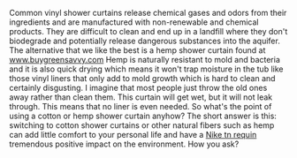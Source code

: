 Common vinyl shower curtains release chemical gases and odors from their ingredients and are manufactured with non-renewable and chemical products. They are difficult to clean and end up in a landfill where they don't biodegrade and potentially release dangerous substances into the aquifer. The alternative that we like the best is a hemp shower curtain found at www.buygreensavvy.com Hemp is naturally resistant to mold and bacteria and it is also quick drying which means it won't trap moisture in the tub like those vinyl liners that only add to mold growth which is hard to clean and certainly disgusting. I imagine that most people just throw the old ones away rather than clean them. This curtain will get wet, but it will not leak through. This means that no liner is even needed. So what's the point of using a cotton or hemp shower curtain anyhow? The short answer is this: switching to cotton shower curtains or other natural fibers such as hemp can add little comfort to your personal life and have a <a href=http://www.cnusfrtnk.com>Nike tn requin</a> tremendous positive impact on the environment. How you ask? 
